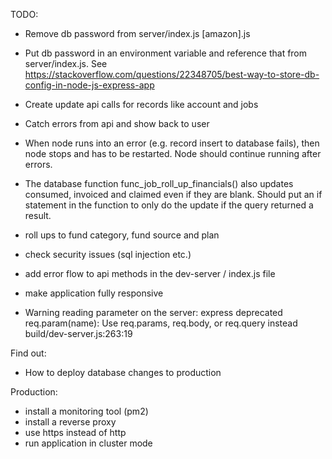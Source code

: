 TODO:

- Remove db password from server/index.js [amazon].js
- Put db password in an environment variable and reference that from server/index.js.
See https://stackoverflow.com/questions/22348705/best-way-to-store-db-config-in-node-js-express-app

- Create update api calls for records like account and jobs
- Catch errors from api and show back to user
- When node runs into an error (e.g. record insert to database fails), then node stops and has to be restarted. Node should continue running after errors.
- The database function func_job_roll_up_financials() also updates consumed, invoiced and claimed even if they are blank. Should put an if statement in the function to only do the update if the query returned a result.
- roll ups to fund category, fund source and plan
- check security issues (sql injection etc.)
- add error flow to api methods in the dev-server / index.js file
- make application fully responsive
- Warning reading parameter on the server: express deprecated req.param(name): Use req.params, req.body, or req.query instead build/dev-server.js:263:19


Find out:
- How to deploy database changes to production


Production:
- install a monitoring tool (pm2)
- install a reverse proxy
- use https instead of http
- run application in cluster mode
